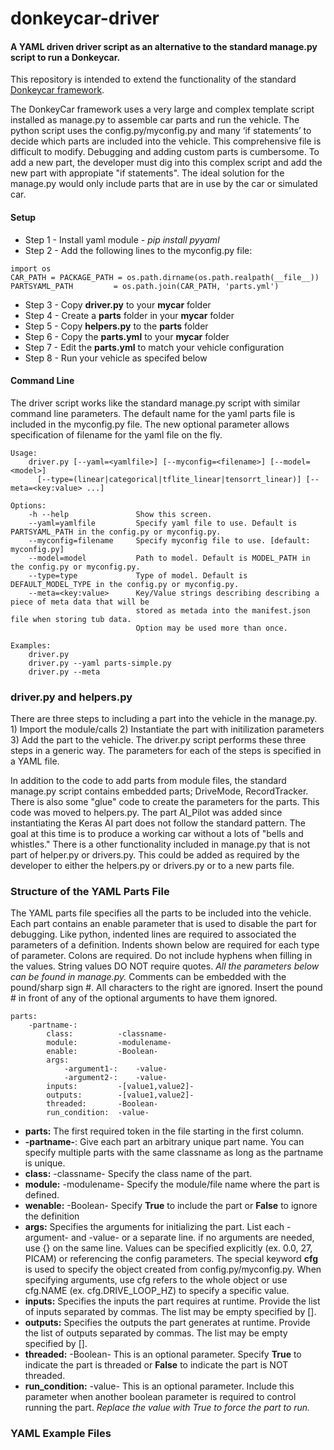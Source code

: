 # donkeycar-driver
#### A YAML driven driver script as an alternative to the standard manage.py script to run a Donkeycar.

This repository is intended to extend the functionality of the standard [Donkeycar framework](https://github.com/autorope/donkeycar).

The DonkeyCar framework uses a very large and complex template script installed as manage.py to assemble car parts and run the vehicle. The python script uses the config.py/myconfig.py and many ‘if statements’ to decide which parts are included into the vehicle. This comprehensive file is difficult to modify. Debugging and adding custom parts is cumbersome. To add a new part, the developer must dig into this complex script and add the new part with appropiate "if statements". The ideal solution for the manage.py would only include parts that are in use by the car or simulated car.  

#### Setup
* Step 1 - Install yaml module - _pip install pyyaml_
* Step 2 - Add the following lines to the myconfig.py file:
```
import os
CAR_PATH = PACKAGE_PATH = os.path.dirname(os.path.realpath(__file__))
PARTSYAML_PATH         = os.path.join(CAR_PATH, 'parts.yml')
```
* Step 3 - Copy **driver.py** to your **mycar** folder
* Step 4 - Create a **parts** folder in your **mycar** folder
* Step 5 - Copy **helpers.py** to the **parts** folder
* Step 6 - Copy the **parts.yml** to your **mycar** folder
* Step 7 - Edit the **parts.yml** to match your vehicle configuration
* Step 8 - Run your vehicle as specifed below


#### Command Line
The driver script works like the standard manage.py script with similar command line parameters. The default name for the yaml parts file is included in the myconfig.py file. The new optional parameter allows specification of filename for the yaml file on the fly. 

```
Usage:
    driver.py [--yaml=<yamlfile>] [--myconfig=<filename>] [--model=<model>] 
      [--type=(linear|categorical|tflite_linear|tensorrt_linear)] [--meta=<key:value> ...]

Options:
    -h --help               Show this screen.
    --yaml=yamlfile         Specify yaml file to use. Default is PARTSYAML_PATH in the config.py or myconfig.py.
    --myconfig=filename     Specify myconfig file to use. [default: myconfig.py]
    --model=model           Path to model. Default is MODEL_PATH in the config.py or myconfig.py.
    --type=type             Type of model. Default is DEFAULT_MODEL_TYPE in the config.py or myconfig.py.
    --meta=<key:value>      Key/Value strings describing describing a piece of meta data that will be
                            stored as metada into the manifest.json file when storing tub data.
                            Option may be used more than once.

Examples:
    driver.py
    driver.py --yaml parts-simple.py
    driver.py --meta 

```

### driver.py and helpers.py

There are three steps to including a part into the vehicle in the manage.py. 1) Import the module/calls 2) Instantiate the part with initilization parameters 3) Add the part to the vehicle. The driver.py script performs these three steps in a generic way. The parameters for each of the steps is specified in a YAML file.

In addition to the code to add parts from module files, the standard manage.py script contains embedded parts; DriveMode, RecordTracker. There is also some "glue" code to create the parameters for the parts. This code was moved to helpers.py. The part AI_Pilot was added since instantiating the Keras AI part does not follow the standard pattern. The goal at this time is to produce a working car without a lots of "bells and whistles." There is a other functionality included in manage.py that is not part of helper.py or drivers.py. This could be added as required by the developer to either the helpers.py or drivers.py or to a new parts file. 


### Structure of the YAML Parts File
The YAML parts file specifies all the parts to be included into the vehicle. Each part contains an enable parameter that is used to disable the part for debugging.  Like python, indented lines are required to associated the parameters of a definition.  Indents shown below are required for each type of parameter. Colons are required. Do not include hyphens when filling in the values. String values DO NOT require quotes.  *All the parameters below can be found in manage.py.*  Comments can be embedded with the pound/sharp sign #. All characters to the right are ignored. Insert the pound # in front of any of the optional arguments to have them ignored. 

```
parts:
    -partname-:
        class:          -classname-
        module:         -modulename-
        enable:         -Boolean-
        args:
            -argument1-:    -value-
            -argument2-:    -value-
        inputs:         -[value1,value2]-
        outputs:        -[value1,value2]-
        threaded:       -Boolean-
        run_condition:  -value-
```
* **parts:** The first required token in the file starting in the first column.
* **-partname-**: Give each part an arbitrary unique part name. You can specify multiple parts with the same classname as long as the partname is unique.
* **class:**  -classname- Specify the class name of the part.
* **module:** -modulename- Specify the module/file name where the part is defined.
* **wenable:** -Boolean- Specify **True** to include the part or **False** to ignore the definition
* **args:**  Specifies the arguments for initializing the part. List each -argument- and -value- or a separate line. if no arguments are needed, use {} on                  the same line. Values can be specified explicitly (ex. 0.0, 27, PICAM) or referencing the config parameters. The special keyword **cfg** is used to specify the object created from config.py/myconfig.py. When specifying arguments, use cfg refers to the whole object or use cfg.NAME (ex. cfg.DRIVE_LOOP_HZ) to specify a specific value.
* **inputs:** Specifies the inputs the part requires at runtime. Provide the list of inputs separated by commas. The list may be empty specified by [].
* **outputs:** Specifies the outputs the part generates at runtime. Provide the list of outputs separated by commas. The list may be empty specified by [].
* **threaded:** -Boolean- This is an optional parameter.  Specify **True** to indicate the part is threaded or **False** to indicate the part is NOT threaded.
* **run_condition:**  -value-  This is an optional parameter. Include this parameter when another boolean parameter is required to control running the part. *Replace the value with True to force the part to run.*

### YAML Example Files
